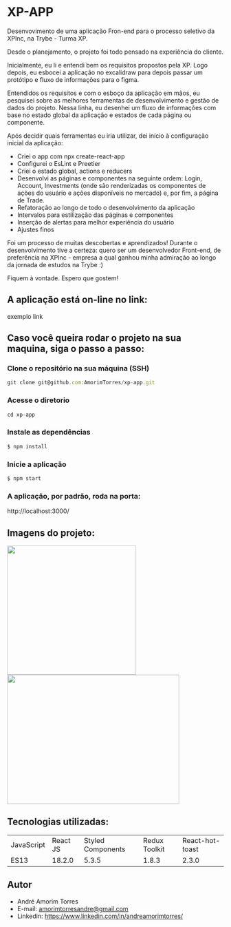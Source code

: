 # XP-APP
Desenvovimento de uma aplicação Fron-end para o processo seletivo da XPInc, na Trybe - Turma XP.

Desde o planejamento, o projeto foi todo pensado na experiência do cliente. 

Inicialmente, eu li e entendi bem os requisitos propostos pela XP. Logo depois, eu esbocei a aplicação no excalidraw para depois passar um protótipo e fluxo de informações para o figma.

Entendidos os requisitos e com o esboço da aplicação em mãos, eu pesquisei sobre as melhores ferramentas de desenvolvimento e gestão de dados do projeto. Nessa linha, eu desenhei um fluxo de informações com base no estado global da aplicação e estados de cada página ou componente.

Após decidir quais ferramentas eu iria utilizar, dei início à configuração inicial da aplicação:
* Criei o app com npx create-react-app
* Configurei o EsLint e Preetier
* Criei o estado global, actions e reducers
* Desenvolvi as páginas e componentes na seguinte ordem: Login, Account, Investments (onde são renderizadas os componentes de ações do usuário e ações disponíveis no mercado) e, por fim, a página de Trade.
* Refatoração ao longo de todo o desenvolvimento da aplicação
* Intervalos para estilização das páginas e componentes
* Inserção de alertas para melhor experiência do usuário
* Ajustes finos

Foi um processo de muitas descobertas e aprendizados! Durante o desenvolvimento tive a certeza: quero ser um desenvolvedor Front-end, de preferência na XPInc - empresa a qual ganhou minha admiração ao longo da jornada de estudos na Trybe :)

Fiquem à vontade. Espero que gostem!

## A aplicação está on-line no link:
exemplo link

## Caso você queira rodar o projeto na sua maquina, siga o passo a passo:

### Clone o repositório na sua máquina (SSH)
```javascript
git clone git@github.com:AmorimTorres/xp-app.git
```

### Acesse o diretorio
```javascript
cd xp-app
```
  
### Instale as dependências
```javascript
$ npm install
```

### Inicie a aplicação
```javascript
$ npm start
```

### A aplicação, por padrão, roda na porta:
http://localhost:3000/

## Imagens do projeto:
<img src="https://user-images.githubusercontent.com/92737274/180508254-ae79300c-93da-4ac0-b7bb-05c5dfb5d499.png" width="300" height="300"> <img src="https://user-images.githubusercontent.com/92737274/180510834-3d5924c4-f52f-433e-a1c3-06155a76bea7.png" width="400" height="300">

## Tecnologias utilizadas:
<table>
  <tr> 
    <td> JavaScript </td>
    <td> React JS  </td>
    <td> Styled Components </td>
    <td> Redux Toolkit </td>
    <td> React-hot-toast </td>
  </tr>
  <tr> 
    <td> ES13 </td>
    <td> 18.2.0 </td>
    <td> 5.3.5 </td>
    <td> 1.8.3 </td>
    <td> 2.3.0 </td>
  </tr>
</table> 
  
## Autor
* André Amorim Torres
* E-mail: amorimtorresandre@gmail.com
* Linkedin: https://www.linkedin.com/in/andreamorimtorres/
